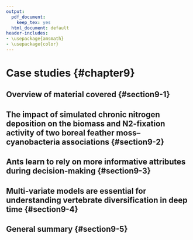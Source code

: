 ```yaml
---
output:
  pdf_document: 
    keep_tex: yes
  html_document: default
header-includes:
- \usepackage{amsmath}
- \usepackage{color}
---
```


# Case studies {#chapter9}








## Overview of material covered	{#section9-1}

## The impact of simulated chronic nitrogen deposition on the biomass and N2-fixation activity of two boreal feather moss–cyanobacteria associations	{#section9-2}

## Ants learn to rely on more informative attributes during decision-making	{#section9-3}

## Multi-variate models are essential for understanding vertebrate diversification in deep time	{#section9-4}

## General summary	{#section9-5}






